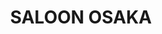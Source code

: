 ---
layout: place
title: "SALOON OSAKA"
permalink: /california/el-segundo/saloon-osaka.html
stateAbbr: CA
stateName: California
cityName: El Segundo
seo:
  name: "SALOON OSAKA"
  type: Restaurant
  links: https://www.saloonosaka.com/menu
description: "Looking for sushi in El Segundo, California? Check out SALOON OSAKA for a delightful Japanese dining experience. Enjoy a variety of sushi and other dishes in..."
place_id: ChIJEaoVy1-xwoAR1wfNkEcX1dc
photos:
  - name: >-
      places/ChIJEaoVy1-xwoAR1wfNkEcX1dc/photos/AeeoHcIzl-XSdnJ-3sCqBqF3OoYLRiJ9vFBwBuZJ8bPnlt_dj7-ZiumoDL4R722WMVDLU4uxAa_rT3yMOdBwKqL_Be1QlXJ9WAKmxslRdvgSFKMJh-U-bWNt18VZ-WpOeflNIna1JkrEMgTOHiItoW4-IzGuJrkMTbR04kQSulpcMjOQrbV5vmH4LzgX0BjTpJ8S4-b-ExavjSVHfQUh6gTScGoDI3_jDdF10qeKUZ6rC1dA2sN5d9AVQsFZJqr-Ru6b0kV6GSVx09JvgVzn2Y5QwciMgMPbs_o0nkHrM4Pmg8IvWg
    widthPx: 3833
    heightPx: 2157
    authorAttributions:
      - displayName: SALOON OSAKA
        uri: https://maps.google.com/maps/contrib/115961649190158466634
        photoUri: >-
          https://lh3.googleusercontent.com/a-/ALV-UjU0bFAoCq7mkFe_uKyXlKtMTIejCXLF7mTSUZlC4mzHqHBKVO8=s100-p-k-no-mo
    flagContentUri: >-
      https://www.google.com/local/imagery/report/?cb_client=maps_api_places.places_api&image_key=!1e10!2sAF1QipPuGnmXjI5kR9GozB9qDeBpOyB3VRkky-jgMz0o&hl=en-US
    googleMapsUri: >-
      https://www.google.com/maps/place//data=!3m4!1e2!3m2!1sAF1QipPuGnmXjI5kR9GozB9qDeBpOyB3VRkky-jgMz0o!2e10!4m2!3m1!1s0x80c2b15fcb15aa11:0xd7d5174790cd07d7
  - name: >-
      places/ChIJEaoVy1-xwoAR1wfNkEcX1dc/photos/AeeoHcL6UEpyd9ZYAMXARK6ljxpm6GfPgFFDTZfJ_qyEz0Ioceb5JUshuqm6Wg5YEDdkx1qUzov10l6m0EVhUiIlRm0hn7SbN9iq15pFdw5gcWkW05kiIW-I6EXnaD9yfXA45Y2f7DhGDWARfetjzM36msc0l-qGJIiv4wUGOi5Vv3ZLoknjyOBPoF7YrNLqu77aryo_X676nnqRuCDHa6rPLiHjURFK4yWOoxsbHoof2WCk6QU76MYel4krWhmfa0KuFThdtBiL2I6UzaQzV3xhk9gThrAmRUFG6hpwqaaBP9bYCw
    widthPx: 3696
    heightPx: 2772
    authorAttributions:
      - displayName: SALOON OSAKA
        uri: https://maps.google.com/maps/contrib/115961649190158466634
        photoUri: >-
          https://lh3.googleusercontent.com/a-/ALV-UjU0bFAoCq7mkFe_uKyXlKtMTIejCXLF7mTSUZlC4mzHqHBKVO8=s100-p-k-no-mo
    flagContentUri: >-
      https://www.google.com/local/imagery/report/?cb_client=maps_api_places.places_api&image_key=!1e10!2sAF1QipOGQra31gABJP7zoUp1tvI6Do_xiijqjymwTuej&hl=en-US
    googleMapsUri: >-
      https://www.google.com/maps/place//data=!3m4!1e2!3m2!1sAF1QipOGQra31gABJP7zoUp1tvI6Do_xiijqjymwTuej!2e10!4m2!3m1!1s0x80c2b15fcb15aa11:0xd7d5174790cd07d7
  - name: >-
      places/ChIJEaoVy1-xwoAR1wfNkEcX1dc/photos/AeeoHcKP0WypWiwgDdZDwahqL9yaQMwuIJQUn4DL-P-aq-DpXaj11Eq5Y0pJHry9tWIYrWH5w2raZucgYAJim8elkD2OhuyRf1cjhZFXvQrrfOknT7m2F6Q799VOEZ07JM9rKEWhaPERb1r_-uCS_EFhr0IYf8-IWweqRhsg_Xz9bGFdNje1iRLMU2JlArPTNdtqHcrHY9ctHzAMLbhCxeSROopmW0HuN4lnF4k-_ZuquCAqUFeUq_TkYZozc8DXukGp6vyvAQcs682Q50Pwl4RHsl5WouLKXGiX85kJysnieo6UDw
    widthPx: 2521
    heightPx: 2264
    authorAttributions:
      - displayName: SALOON OSAKA
        uri: https://maps.google.com/maps/contrib/115961649190158466634
        photoUri: >-
          https://lh3.googleusercontent.com/a-/ALV-UjU0bFAoCq7mkFe_uKyXlKtMTIejCXLF7mTSUZlC4mzHqHBKVO8=s100-p-k-no-mo
    flagContentUri: >-
      https://www.google.com/local/imagery/report/?cb_client=maps_api_places.places_api&image_key=!1e10!2sAF1QipNnZ6otQLWAM45vpdl8lPF-cAFl3S2Ya6MMfemY&hl=en-US
    googleMapsUri: >-
      https://www.google.com/maps/place//data=!3m4!1e2!3m2!1sAF1QipNnZ6otQLWAM45vpdl8lPF-cAFl3S2Ya6MMfemY!2e10!4m2!3m1!1s0x80c2b15fcb15aa11:0xd7d5174790cd07d7
  - name: >-
      places/ChIJEaoVy1-xwoAR1wfNkEcX1dc/photos/AeeoHcJsbR9-9x0j8Uh3KrjmvD31H5ftO6RMb4A-_Vy5wRGh5_DxDBhWCyrev3tmAEeZjY2cEfWvAlAufqSSb9SCpFoDcMTqjs2-iOsqiEjOJkS3faHZO5-WWuIRQVxz_mbtDN8KuQhWkzdZHWdTqnymzkyAB_kWzHb6OJLF6spV4tjCBaS8hWToUaokXRZtQ8CA4HkDegQS91CuYqyDALrbyOBNcPLEbaXJcFIJvHALl2PRhyMov8wmzdAJN_woSTvspiTg6xz6VbDeHfpjAz_KhU7qRcE_mO6jza9o1cGCgkFsVpxxpq9cVOCdOfgOx7OSqQbR0sBy-kGQDpUV3CKJPUoL-vS5YRTUSMiSahqKFw1vHN-aI0Sc9C3hEgLmKFPLkdwdT58icpozfxG_ko3wKQe74hEDUiBtGsEi1hKsg0c7ArKl
    widthPx: 3024
    heightPx: 4032
    authorAttributions:
      - displayName: Katherine Golden
        uri: https://maps.google.com/maps/contrib/101388445623993817350
        photoUri: >-
          https://lh3.googleusercontent.com/a-/ALV-UjXamuDuW2n_AfZwi6C8gA-BB9yDI8tRDCh9er6PdCwHk0TCvnag=s100-p-k-no-mo
    flagContentUri: >-
      https://www.google.com/local/imagery/report/?cb_client=maps_api_places.places_api&image_key=!1e10!2sCIHM0ogKEICAgIDz54abqAE&hl=en-US
    googleMapsUri: >-
      https://www.google.com/maps/place//data=!3m4!1e2!3m2!1sCIHM0ogKEICAgIDz54abqAE!2e10!4m2!3m1!1s0x80c2b15fcb15aa11:0xd7d5174790cd07d7
  - name: >-
      places/ChIJEaoVy1-xwoAR1wfNkEcX1dc/photos/AeeoHcJAYhQsspMAiPjz982gbxU3mWOeeemw7bO1kIJdQNSHaww4PfZOfVdwKpcBIEBWVE-W7VwaUsN6yVeVggn3MvvmGHEq9KQ7UlEz9pa710dv3oyEagjs_Gv92s-RV0_B4nAho_7T2OaTDfd_rFXt8y2P92DF86HW4MGzNHcqESvf3JZSiQfuWz8KJwe7vjpFYRO73H7UP5tMggyv0L5tOpeooXxLgUMKuBTGaupoolkUQedqyZ7w2sDxAyMhQSEJWEnd_b9LqZY6spS3PHokswBmwCrbCFBETcqbgDSeGSj83Q
    widthPx: 3833
    heightPx: 2875
    authorAttributions:
      - displayName: SALOON OSAKA
        uri: https://maps.google.com/maps/contrib/115961649190158466634
        photoUri: >-
          https://lh3.googleusercontent.com/a-/ALV-UjU0bFAoCq7mkFe_uKyXlKtMTIejCXLF7mTSUZlC4mzHqHBKVO8=s100-p-k-no-mo
    flagContentUri: >-
      https://www.google.com/local/imagery/report/?cb_client=maps_api_places.places_api&image_key=!1e10!2sAF1QipPZmYWHZu_KNp841b_oB0vEePG5K3dFpSqeRnRE&hl=en-US
    googleMapsUri: >-
      https://www.google.com/maps/place//data=!3m4!1e2!3m2!1sAF1QipPZmYWHZu_KNp841b_oB0vEePG5K3dFpSqeRnRE!2e10!4m2!3m1!1s0x80c2b15fcb15aa11:0xd7d5174790cd07d7
  - name: >-
      places/ChIJEaoVy1-xwoAR1wfNkEcX1dc/photos/AeeoHcLkaIAUuW-GgYKzdUIfInEQzTvkEmjprPWc5OESKircqsJhkaRZ3o5tGAYeAA-sROvhJdaBxlhzuzbd7Neor8fovXJZkPJIU5LkgUBJQeYHt5KXSeoUuB4GX0y15U1-ih85p35fkp9uSoHY23EwH0ggQGkLoQvQNDogjr64nhN3TEuD0O9KaQu1nSwU8BfdfTZgDRHltyYWKAGn2RbAgmuK3v-shYmpnbtKk347EHGxtydxClk5hlMGv69CoAHW6NJxM9qQ24CJt6qQgGGgjQ0xJatN4pqENS0K4wh-p_3DO1NMIIcOthmbHUG1gN4_ykRdbpPbz_JRAZDjzmZu_0wtEK95JpZFRlymi2wI4D3Dms_5a5xB0rVx2AleYmM9mZ2eoLgd6RKfcQ60Hn3wfHKcLXBdng3-jW9YU4XH_iFiC3E0
    widthPx: 3964
    heightPx: 2317
    authorAttributions:
      - displayName: Tom Pak
        uri: https://maps.google.com/maps/contrib/112308767747100287274
        photoUri: >-
          https://lh3.googleusercontent.com/a-/ALV-UjUzYCcJIz-ARCrvHI8YdeFmwoPnMlT2ovuQyP2VcSxs5fjUppvzoQ=s100-p-k-no-mo
    flagContentUri: >-
      https://www.google.com/local/imagery/report/?cb_client=maps_api_places.places_api&image_key=!1e10!2sCIHM0ogKEICAgIDplbW_gQE&hl=en-US
    googleMapsUri: >-
      https://www.google.com/maps/place//data=!3m4!1e2!3m2!1sCIHM0ogKEICAgIDplbW_gQE!2e10!4m2!3m1!1s0x80c2b15fcb15aa11:0xd7d5174790cd07d7
  - name: >-
      places/ChIJEaoVy1-xwoAR1wfNkEcX1dc/photos/AeeoHcI7RCP2d0TCiqaThAcB9kRdI9PQAucdKQJZ8-8chCTg6X_78108SZ_-OTWc0tE8l-ZzhdrG5h2g01bIqx0dWKqgxDkHskY045wI6oYITIwFn1-vCvdRxJPKPvhCbMn-lJ9y1s6uyLVw7O5nz6ExNfUaajm77W7iYknmvvKxqjqLMbd1ifh0oyaZZtJaGg9YHne8hzDnLOxiNNw1kKybQkVL7BppIBDU1UwY-71i84ay0fjiheMnhER00HLFtiidlwbzwHIhZA68Ymyb5hb3TZA8kHozg6UeeMtA0YK2f6tECij9v0I4zTlEgYmvpNvRIdRe6sdmG44hwptt7dtlT49-0MNNu2tBglyJ3NjqhBsHOY23dPPVVNhRLNindR-QfWtHyhj_FgLaywiCB4AdLWslRwPsTS4SoNHW7WnBCBjWoY35
    widthPx: 4032
    heightPx: 3024
    authorAttributions:
      - displayName: Lovely Hammett
        uri: https://maps.google.com/maps/contrib/104173297074321645236
        photoUri: >-
          https://lh3.googleusercontent.com/a-/ALV-UjWu12Q-SCbtEiHvxfT4Pw3X6Jfoe8WXj8OuuI0MXEgs2oePusXVWw=s100-p-k-no-mo
    flagContentUri: >-
      https://www.google.com/local/imagery/report/?cb_client=maps_api_places.places_api&image_key=!1e10!2sCIHM0ogKEICAgIDP5bPUswE&hl=en-US
    googleMapsUri: >-
      https://www.google.com/maps/place//data=!3m4!1e2!3m2!1sCIHM0ogKEICAgIDP5bPUswE!2e10!4m2!3m1!1s0x80c2b15fcb15aa11:0xd7d5174790cd07d7
  - name: >-
      places/ChIJEaoVy1-xwoAR1wfNkEcX1dc/photos/AeeoHcKS8tcNVUKtt-b2VLtXwpuvRg0e23qufP0r6-FrwDW5fCg_NA7H7Zf2fU9MWU5c-Yp_u3hK0nivsZXfimbbuLHIaaZiPC1CtUS7ZePStWcdvLcKSeOcrAuPqMHw0aZIlykTTMRzgFXagO6nqWDlm4BRaxf9NvkOtmsOq2oXqCrHSSi-0DUiF30ordojVFb0OFgdN2HO5NXSCFZA5Jor0XUoj2QrnznNgOaknxAnfjAAjzLmRkAD1FS97eJFzUsFtwVj8ygVVAbx-HbXJ4SaBDUkHyoaKrsip3bi_-aST89plGPmUxKGjTvlVMULm9BMw77pKDNxqnEWQjsWzGLjo4gm1c7Q_89XtshKNg9e_7kCCUZCUSmrJn0bYIVY14vySsgi6yhBXlqBkbexl7-FD9ITtWEUv7k_62HP7F3tkB8qFHc
    widthPx: 3024
    heightPx: 4032
    authorAttributions:
      - displayName: Lovely Hammett
        uri: https://maps.google.com/maps/contrib/104173297074321645236
        photoUri: >-
          https://lh3.googleusercontent.com/a-/ALV-UjWu12Q-SCbtEiHvxfT4Pw3X6Jfoe8WXj8OuuI0MXEgs2oePusXVWw=s100-p-k-no-mo
    flagContentUri: >-
      https://www.google.com/local/imagery/report/?cb_client=maps_api_places.places_api&image_key=!1e10!2sCIHM0ogKEICAgIDP5bPU8wE&hl=en-US
    googleMapsUri: >-
      https://www.google.com/maps/place//data=!3m4!1e2!3m2!1sCIHM0ogKEICAgIDP5bPU8wE!2e10!4m2!3m1!1s0x80c2b15fcb15aa11:0xd7d5174790cd07d7
  - name: >-
      places/ChIJEaoVy1-xwoAR1wfNkEcX1dc/photos/AeeoHcIvChDlAK_cTsnT70A2EdZkMGsNlhMRWzxVQSoCyOPKSPuVl3-xFtcnhOGnDZ1zySYgAJSZ_ilPbniZpUOkYKsUjQaP10Sii4vublYQRCS90WgUeoplSaKdNLq2HV6r9wYdy_TZMa38pG2gBJGwRZVBg2_vZorPEuXadyQ6iwYPllaebNYZd697mwMeP7BU8kv7CRzTlt1n4MBOM7vovZ1fODxRj6aKzANj4dePv8c9Hvb6bfCAnvFHNgivN_X142fMSYalL_7-e9G391xz2GRQAj3E6H4v5YG3kn8mdn5G5A
    widthPx: 3312
    heightPx: 2569
    authorAttributions:
      - displayName: SALOON OSAKA
        uri: https://maps.google.com/maps/contrib/115961649190158466634
        photoUri: >-
          https://lh3.googleusercontent.com/a-/ALV-UjU0bFAoCq7mkFe_uKyXlKtMTIejCXLF7mTSUZlC4mzHqHBKVO8=s100-p-k-no-mo
    flagContentUri: >-
      https://www.google.com/local/imagery/report/?cb_client=maps_api_places.places_api&image_key=!1e10!2sAF1QipOA4Mh9bf0ZSbRcuceJAneS8NXrAlOCpsDTZmla&hl=en-US
    googleMapsUri: >-
      https://www.google.com/maps/place//data=!3m4!1e2!3m2!1sAF1QipOA4Mh9bf0ZSbRcuceJAneS8NXrAlOCpsDTZmla!2e10!4m2!3m1!1s0x80c2b15fcb15aa11:0xd7d5174790cd07d7
  - name: >-
      places/ChIJEaoVy1-xwoAR1wfNkEcX1dc/photos/AeeoHcILWvM3eVQGfh8xjnp66_x9qX8jz7_veqf-774QTCZjA6o95zS9ksploaeBIMlguC_riqka7ZjsHkd6s4ZS6CnarPepTHJ1FKs_0htuMTgq7CqZ9oJCM4qqdcJl-QYINM_OY3M_WYeq0evKvvXpvdyc5Q7N9qyBr7dJWeRBs5rr-ZqYGe6ZoX5OzPvLxR2Y9XuKVGmZfUUYqUwmXxyzqnHhIlHlqXTwzeKgNmw7WjQtyxuvAlh2zEpnFKqW_pR8CHVVtL7HBFXiW_6CJVNyap602CP7k3nH_tvtMnB2GKUokQ
    widthPx: 3467
    heightPx: 2397
    authorAttributions:
      - displayName: SALOON OSAKA
        uri: https://maps.google.com/maps/contrib/115961649190158466634
        photoUri: >-
          https://lh3.googleusercontent.com/a-/ALV-UjU0bFAoCq7mkFe_uKyXlKtMTIejCXLF7mTSUZlC4mzHqHBKVO8=s100-p-k-no-mo
    flagContentUri: >-
      https://www.google.com/local/imagery/report/?cb_client=maps_api_places.places_api&image_key=!1e10!2sAF1QipPBY9ZmGy-uJiT8c--3BdoaqQ1jYPH0FzFTZNvp&hl=en-US
    googleMapsUri: >-
      https://www.google.com/maps/place//data=!3m4!1e2!3m2!1sAF1QipPBY9ZmGy-uJiT8c--3BdoaqQ1jYPH0FzFTZNvp!2e10!4m2!3m1!1s0x80c2b15fcb15aa11:0xd7d5174790cd07d7
address: 100 W Imperial Ave, El Segundo, CA 90245, USA
street: 100 W Imperial Ave
city: El Segundo
state: CA
zip: '90245'
country: USA
neighborhood: null
latitude: '33.930684'
longitude: '-118.416722'
accessibility_options:
  wheelchairAccessibleParking: true
  wheelchairAccessibleEntrance: true
  wheelchairAccessibleRestroom: true
  wheelchairAccessibleSeating: true
business_status: OPERATIONAL
name: SALOON OSAKA
google_maps_links:
  directionsUri: >-
    https://www.google.com/maps/dir//''/data=!4m7!4m6!1m1!4e2!1m2!1m1!1s0x80c2b15fcb15aa11:0xd7d5174790cd07d7!3e0
  placeUri: https://maps.google.com/?cid=15552362484333348823
  writeAReviewUri: >-
    https://www.google.com/maps/place//data=!4m3!3m2!1s0x80c2b15fcb15aa11:0xd7d5174790cd07d7!12e1
  reviewsUri: >-
    https://www.google.com/maps/place//data=!4m4!3m3!1s0x80c2b15fcb15aa11:0xd7d5174790cd07d7!9m1!1b1
  photosUri: >-
    https://www.google.com/maps/place//data=!4m3!3m2!1s0x80c2b15fcb15aa11:0xd7d5174790cd07d7!10e5
primary_type: Sushi Restaurant
opening_hours:
  regular: null
  current: null
secondary_opening_hours:
  regular:
    weekdayDescriptions: null
    type: null
  current:
    weekdayDescriptions: null
    type: null
phone: (310) 364-1231
price_level: null
price_range: $30 &ndash; $50
rating: '4.7'
rating_count: 109
website: https://www.saloonosaka.com/menu
reviews: null
parking_options: null
payment_options: null
allow_dogs: null
curbside_pickup: null
delivery: null
dine_in: null
good_for_children: null
good_for_groups: null
good_for_sports: null
live_music: null
menu_for_children: null
outdoor_seating: null
reservable: null
restroom: null
serves_beer: null
serves_breakfast: null
serves_brunch: null
serves_cocktails: null
serves_coffee: null
serves_dinner: null
serves_dessert: null
serves_lunch: null
serves_vegetarian_food: null
serves_wine: null
takeout: null
summary: null

---